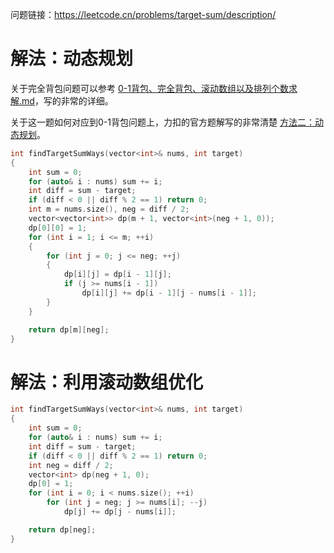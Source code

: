 问题链接：https://leetcode.cn/problems/target-sum/description/

# 解法：动态规划

关于完全背包问题可以参考 [0-1背包、完全背包、滚动数组以及排列个数求解.md](https://github.com/SakuraMayAi/Tricks-of-Programming/blob/main/Data%20Structure/0-1%E8%83%8C%E5%8C%85%E3%80%81%E5%AE%8C%E5%85%A8%E8%83%8C%E5%8C%85%E3%80%81%E6%BB%9A%E5%8A%A8%E6%95%B0%E7%BB%84%E4%BB%A5%E5%8F%8A%E6%8E%92%E5%88%97%E4%B8%AA%E6%95%B0%E6%B1%82%E8%A7%A3.md)，写的非常的详细。

关于这一题如何对应到0-1背包问题上，力扣的官方题解写的非常清楚 [方法二：动态规划](https://leetcode.cn/problems/target-sum/solutions/816361/mu-biao-he-by-leetcode-solution-o0cp/)。

```cpp
int findTargetSumWays(vector<int>& nums, int target)
{
    int sum = 0;
    for (auto& i : nums) sum += i;
    int diff = sum - target;
    if (diff < 0 || diff % 2 == 1) return 0;
    int m = nums.size(), neg = diff / 2;
    vector<vector<int>> dp(m + 1, vector<int>(neg + 1, 0));
    dp[0][0] = 1;
    for (int i = 1; i <= m; ++i)
    {
        for (int j = 0; j <= neg; ++j)
        {
            dp[i][j] = dp[i - 1][j];
            if (j >= nums[i - 1])
                dp[i][j] += dp[i - 1][j - nums[i - 1]];
        }
    }

    return dp[m][neg];
}
```

# 解法：利用滚动数组优化

```cpp
int findTargetSumWays(vector<int>& nums, int target)
{
    int sum = 0;
    for (auto& i : nums) sum += i;
    int diff = sum - target;
    if (diff < 0 || diff % 2 == 1) return 0;
    int neg = diff / 2;
    vector<int> dp(neg + 1, 0);
    dp[0] = 1;
    for (int i = 0; i < nums.size(); ++i)
        for (int j = neg; j >= nums[i]; --j)
            dp[j] += dp[j - nums[i]];

    return dp[neg];
}
```
